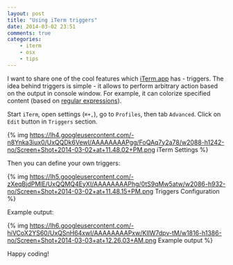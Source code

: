 ```yaml
---
layout: post
title: "Using iTerm triggers"
date: 2014-03-02 23:51
comments: true
categories: 
    - iterm
    - osx
    - tips
---
```


I want to share one of the cool features which [iTerm.app][iterm] has - triggers.
The idea behind triggers is simple - it allows to perform arbitrary action based on the output in console window. For example, it can colorize specified content (based on [regular expressions][re]).

Start `iTerm`, open settings (`⌘+,`), go to `Profiles`, then tab `Advanced`.
Click on `Edit` button in `Triggers` section.

{% img https://lh4.googleusercontent.com/-n8Ynka3iux0/UxQQDk6VewI/AAAAAAAAPgg/FoQAq7y2a78/w2088-h1242-no/Screen+Shot+2014-03-02+at+11.48.02+PM.png iTerm Settings %}

Then you can define your own triggers:

{% img https://lh5.googleusercontent.com/-zXeqBjdPMlE/UxQQMQ4EyXI/AAAAAAAAPhg/0tS9qMw5atw/w2086-h932-no/Screen+Shot+2014-03-02+at+11.48.15+PM.png Triggers Configuration %}

Example output:

{% img https://lh6.googleusercontent.com/-hiVCoX2YS60/UxQSnH64xwI/AAAAAAAAPxw/KIlW7dpv-tM/w1816-h1386-no/Screen+Shot+2014-03-03+at+12.26.03+AM.png Example output %}

Happy coding!

[re]: http://en.wikipedia.org/wiki/Regular_expression
[iterm]:http://www.iterm2.com/
